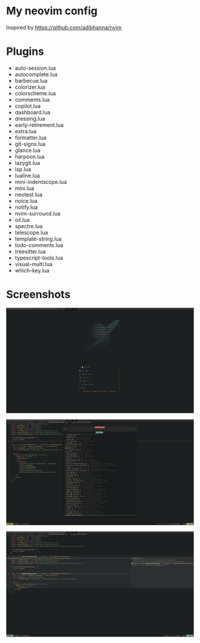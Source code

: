 # My neovim config
Inspired by https://github.com/adibhanna/nvim

# Plugins
- auto-session.lua
- autocomplete.lua
- barbecue.lua
- colorizer.lua
- colorscheme.lua
- comments.lua
- copilot.lua
- dashboard.lua
- dressing.lua
- early-retirement.lua
- extra.lua
- formatter.lua
- git-signs.lua
- glance.lua
- harpoon.lua
- lazygit.lua
- lsp.lua
- lualine.lua
- mini-indentscope.lua
- mini.lua
- neotest.lua
- noice.lua
- notify.lua
- nvim-surround.lua
- oil.lua
- spectre.lua
- telescope.lua
- template-string.lua
- todo-comments.lua
- treesitter.lua
- typescript-tools.lua
- visual-multi.lua
- which-key.lua

# Screenshots

![](images/preview-1.png)

![](images/preview-2.png)

![](images/preview-3.png)
